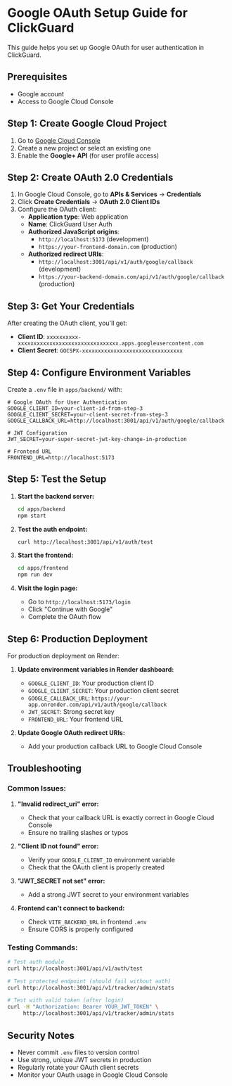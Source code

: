 # Google OAuth Setup Guide for ClickGuard

This guide helps you set up Google OAuth for user authentication in ClickGuard.

## Prerequisites

- Google account
- Access to Google Cloud Console

## Step 1: Create Google Cloud Project

1. Go to [Google Cloud Console](https://console.cloud.google.com/)
2. Create a new project or select an existing one
3. Enable the **Google+ API** (for user profile access)

## Step 2: Create OAuth 2.0 Credentials

1. In Google Cloud Console, go to **APIs & Services** → **Credentials**
2. Click **Create Credentials** → **OAuth 2.0 Client IDs**
3. Configure the OAuth client:
   - **Application type**: Web application
   - **Name**: ClickGuard User Auth
   - **Authorized JavaScript origins**:
     - `http://localhost:5173` (development)
     - `https://your-frontend-domain.com` (production)
   - **Authorized redirect URIs**:
     - `http://localhost:3001/api/v1/auth/google/callback` (development)
     - `https://your-backend-domain.com/api/v1/auth/google/callback` (production)

## Step 3: Get Your Credentials

After creating the OAuth client, you'll get:
- **Client ID**: `xxxxxxxxxx-xxxxxxxxxxxxxxxxxxxxxxxxxxxxxxxx.apps.googleusercontent.com`
- **Client Secret**: `GOCSPX-xxxxxxxxxxxxxxxxxxxxxxxxxxxxxxxx`

## Step 4: Configure Environment Variables

Create a `.env` file in `apps/backend/` with:

```env
# Google OAuth for User Authentication
GOOGLE_CLIENT_ID=your-client-id-from-step-3
GOOGLE_CLIENT_SECRET=your-client-secret-from-step-3
GOOGLE_CALLBACK_URL=http://localhost:3001/api/v1/auth/google/callback

# JWT Configuration
JWT_SECRET=your-super-secret-jwt-key-change-in-production

# Frontend URL
FRONTEND_URL=http://localhost:5173
```

## Step 5: Test the Setup

1. **Start the backend server:**
   ```bash
   cd apps/backend
   npm start
   ```

2. **Test the auth endpoint:**
   ```bash
   curl http://localhost:3001/api/v1/auth/test
   ```

3. **Start the frontend:**
   ```bash
   cd apps/frontend
   npm run dev
   ```

4. **Visit the login page:**
   - Go to `http://localhost:5173/login`
   - Click "Continue with Google"
   - Complete the OAuth flow

## Step 6: Production Deployment

For production deployment on Render:

1. **Update environment variables in Render dashboard:**
   - `GOOGLE_CLIENT_ID`: Your production client ID
   - `GOOGLE_CLIENT_SECRET`: Your production client secret
   - `GOOGLE_CALLBACK_URL`: `https://your-app.onrender.com/api/v1/auth/google/callback`
   - `JWT_SECRET`: Strong secret key
   - `FRONTEND_URL`: Your frontend URL

2. **Update Google OAuth redirect URIs:**
   - Add your production callback URL to Google Cloud Console

## Troubleshooting

### Common Issues:

1. **"Invalid redirect_uri" error:**
   - Check that your callback URL is exactly correct in Google Cloud Console
   - Ensure no trailing slashes or typos

2. **"Client ID not found" error:**
   - Verify your `GOOGLE_CLIENT_ID` environment variable
   - Check that the OAuth client is properly created

3. **"JWT_SECRET not set" error:**
   - Add a strong JWT secret to your environment variables

4. **Frontend can't connect to backend:**
   - Check `VITE_BACKEND_URL` in frontend `.env`
   - Ensure CORS is properly configured

### Testing Commands:

```bash
# Test auth module
curl http://localhost:3001/api/v1/auth/test

# Test protected endpoint (should fail without auth)
curl http://localhost:3001/api/v1/tracker/admin/stats

# Test with valid token (after login)
curl -H "Authorization: Bearer YOUR_JWT_TOKEN" \
     http://localhost:3001/api/v1/tracker/admin/stats
```

## Security Notes

- Never commit `.env` files to version control
- Use strong, unique JWT secrets in production
- Regularly rotate your OAuth client secrets
- Monitor your OAuth usage in Google Cloud Console 